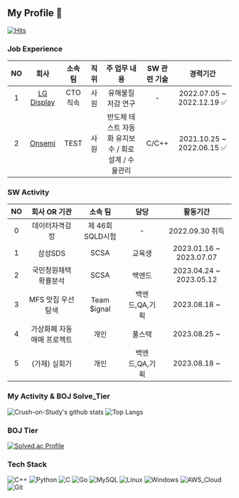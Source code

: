 ## My Profile 👋
[![Hits](https://hits.seeyoufarm.com/api/count/incr/badge.svg?url=https%3A%2F%2Fgithub.com%2FCrush-on-Study&count_bg=%23090909&title_bg=%230FDB44&icon=&icon_color=%23E7E7E7&title=hits&edge_flat=false)](https://hits.seeyoufarm.com)

### Job Experience
| NO  | 회사 | 소속 팀 | 직위 | 주 업무 내용 | SW 관련 기술 | 경력기간 |
| :-----: | :-----: | :-----: | :-----: | :-----: | :-----: | :-----: |
|1| [LG Display](https://www.lgdisplay.com/kor;jsessionid=53A457D353426A7E6F6450A39C700DF5) | CTO직속 | 사원 | 유해물질 저감 연구 | - | 2022.07.05 ~ 2022.12.19 ✅ |
|2| [Onsemi](https://www.onsemi.com/) | TEST | 사원 | 반도체 테스트 자동화 유지보수 / 회로설계 / 수율관리 | C/C++ | 2021.10.25 ~ 2022.06.15 ✅ | 

### SW Activity
| NO  | 회사 OR 기관 | 소속 팀 | 담당 |  활동기간 |
| :-----: | :-----: | :-----: | :-----: | :-----: |
|0| 데이터자격검정 | 제 46회 SQLD시험 | - | 2022.09.30 취득 |
|1| 삼성SDS | SCSA | 교육생 | 2023.01.16 ~  2023.07.07 |
|2| 국민청원채택 확률분석 | SCSA | 백엔드 | 2023.04.24 ~  2023.05.12 |
|3| MFS 맛집 우선 탐색 | Team $ignal | 백엔드,QA,기획 | 2023.08.18 ~ |
|4| 가상화폐 자동매매 프로젝트 | 개인 | 풀스택 | 2023.08.25 ~ |
|5| (가제) 실회기 | 개인 | 백엔드,QA,기획 | 2023.08.18 ~ |



### My Activity & BOJ Solve_Tier
![Crush-on-Study's github stats](https://github-readme-stats.vercel.app/api?username=Crush-on-Study&show_icons=true&theme=radical)
![Top Langs](https://github-readme-stats.vercel.app/api/top-langs/?username=Crush-on-Study&layout=compact&theme=tokyonight)

### BOJ Tier
[![Solved.ac Profile](http://mazassumnida.wtf/api/v2/generate_badge?boj=zkuths12)](https://solved.ac/zkuths12/)

### Tech Stack
![C++](https://img.shields.io/badge/C++-3776AB.svg?&style=for-the-badge&logo=C%2B%2B&logoColor=white)
![Python](https://img.shields.io/badge/Python-3776AB.svg?&style=for-the-badge&logo=Python&logoColor=white)
![C](https://img.shields.io/badge/C-A8B9CC.svg?&style=for-the-badge&logo=C&logoColor=blue)
![Go](https://img.shields.io/badge/Go-00ADD8.svg?&style=for-the-badge&logo=Go&logoColor=purple)
![MySQL](https://img.shields.io/badge/MySQL-4479A1.svg?&style=for-the-badge&logo=MySQL&logoColor=yellow)
![Linux](https://img.shields.io/badge/linux-FCC624?style=for-the-badge&logo=linux&logoColor=black)
![Windows](https://img.shields.io/badge/windows-FCC624?style=for-the-badge&logo=windows&logoColor=black) 
![AWS_Cloud](https://img.shields.io/badge/amazonaws-232F3E?style=for-the-badge&logo=amazonaws&logoColor=white)
![Git](https://img.shields.io/badge/Git-F05032.svg?&style=for-the-badge&logo=Git&logoColor=white)
